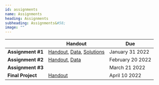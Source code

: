 ```yaml
---
id: assignments
name: Assignments
heading: Assignments
subheading: Assignments&#58;
image: ""
---
```



|           | Handout                | Due
|-----------|------------------------|---------
| **Assignment #1**   |  [Handout](assets/assignments/A1.pdf), [Data](assets/assignments/A1_data.csv), [Solutions](assets/assignments/A1_Solutions.pdf)    | January 31 2022
| **Assignment #2**   |  [Handout](assets/assignments/A2.pdf), [Data](assets/assignments/A2_data.csv)   | February 20 2022
| **Assignment #3**   |      | March 21 2022
| **Final Project**   |   [Handout](assets/assignments/Final_Project.pdf) |  April 10 2022


<br/> 

<br/> 

